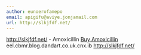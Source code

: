 ```yaml
---
author: eunoerofamepo
email: apigifu@aviye.jonjamail.com
url: http://slkjfdf.net/
---
```


http://slkjfdf.net/ - Amoxicillin <a href="http://slkjfdf.net/">Buy Amoxicillin</a> eel.cbmr.blog.dandart.co.uk.cnx.ib http://slkjfdf.net/